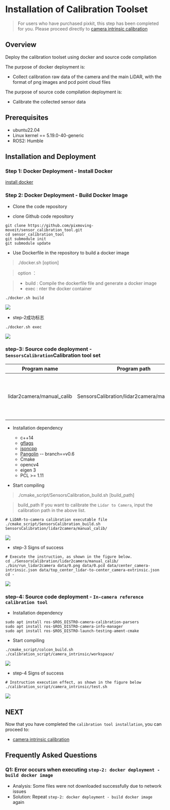 # Installation of Calibration Toolset
> For users who have purchased pixkit, this step has been completed for you. Please proceed directly to [camera intrinsic calibration](./camera-intrisics-calibration.md)
## Overview
Deploy the calibration toolset using docker and source code compilation

The purpose of docker deployment is:

- Collect calibration raw data of the camera and the main LiDAR, with the format of png images and pcd point cloud files

The purpose of source code compilation deployment is:

- Calibrate the collected sensor data

## Prerequisites
- ubuntu22.04
- Linux kernel == 5.19.0-40-generic
- ROS2: Humble


## Installation and Deployment
### Step 1: Docker Deployment - Install Docker
[install docker](https://docs.docker.com/engine/install/ubuntu/)

### Step 2: Docker Deployment - Build Docker Image
- Clone the code repository

- clone Github code repository
```shell
git clone https://github.com/pixmoving-moveit/sensor_calibration_tool.git
cd sensor_calibration_tool
git submodule init
git submodule update
```

- Use Dockerfile in the repository to build a docker image

> ./docker.sh [option]

> option ：

> - build : Compile the dockerfile file and generate a docker image
> - exec : nter the docker container
```shell
./docker.sh build
```

![](./image/install/dockerfile_build.jpg)

- step-2成功标志
```shell
./docker.sh exec
```

![](./image/install/dock_exec.jpg)

### step-3: Source code deployment - `SensorsCalibration`Calibration tool set
|  Program name   | Program path | Explain
|  ----  | ----  | ----  |
| lidar2camera/manual_calib | SensorsCalibration/lidar2camera/manual_calib/ | LiDAR to the external reference calibration of the camera

- Installation dependency
    - c++14
    - [gflags](https://github.com/gflags/gflags)
    - [jsoncpp](https://github.com/open-source-parsers/jsoncpp)
    - [Pangolin](https://github.com/stevenlovegrove/Pangolin/tree/v0.6) -- branch==v0.6
    - Cmake
    - opencv4
    - eigen 3
    - PCL >= 1.11

- Start compiling

> ./cmake_script/SensorsCalibration_build.sh [build_path]

> build_path If you want to calibrate the `Lidar to Camera`, input the calibration path in the above list.

```shell
# LiDAR-to-camera calibration executable file
./cmake_script/SensorsCalibration_build.sh SensorsCalibration/lidar2camera/manual_calib/
```
![](./image/install/SensorsCalibration_build.jpg)

- step-3 Signs of success

```shell
# Execute the instruction, as shown in the figure below.
cd ./SensorsCalibration/lidar2camera/manual_calib/
./bin/run_lidar2camera data/0.png data/0.pcd data/center_camera-intrinsic.json data/top_center_lidar-to-center_camera-extrinsic.json
cd -
```
![](./image/install/run_lidar2camera.jpg)


### step-4: Source code deployment - `In-camera reference calibration tool`
- Installation dependency
```shell
sudo apt install ros-$ROS_DISTRO-camera-calibration-parsers
sudo apt install ros-$ROS_DISTRO-camera-info-manager
sudo apt install ros-$ROS_DISTRO-launch-testing-ament-cmake
```

- Start compiling
```
./cmake_script/colcon_build.sh ./calibration_script/camera_intrinsic/workspace/
```
![](./image/camera_intrinsic/camera_intrinsic.jpg)

- step-4 Signs of success
```shell
# Instruction execution effect, as shown in the figure below
./calibration_script/camera_intrinsic/test.sh 
```

![](./image/camera_intrinsic/camera_intrinsic_test.gif)

## NEXT
Now that you have completed the `calibration tool installation`, you can proceed to:
- [camera intrinsic calibration](./camera-intrisics-calibration.md)

## Frequently Asked Questions
### Q1: Error occurs when executing `step-2: docker deployment - build docker image`
- Analysis: Some files were not downloaded successfully due to network issues
- Solution: Repeat `step-2: docker deployment - build docker image` again


